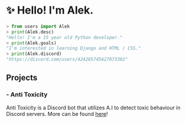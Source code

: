 # ✨ Hello! I'm Alek.

```py
> from users import Alek
> print(Alek.desc)
"Hello! I'm a 15 year old Python developer."
> print(Alek.goals)
"I'm interested in learning Django and HTML / CSS."
> print(Alek.discord)
"https://discord.com/users/424265745627873302"
```

## Projects
### - Anti Toxicity
Anti Toxicity is a Discord bot that utilizes A.I to detect toxic behaviour in Discord servers.
More can be found [here](https://antitoxicity.cloud/)!
